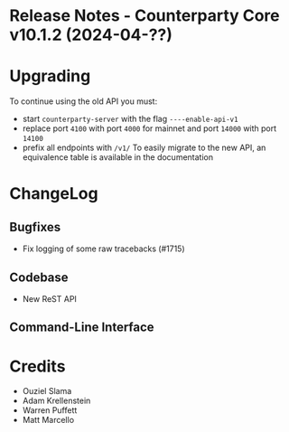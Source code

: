 # Release Notes - Counterparty Core v10.1.2 (2024-04-??)



# Upgrading

To continue using the old API you must:
- start `counterparty-server` with the flag `----enable-api-v1`
- replace port `4100` with port `4000` for mainnet and port `14000` with port `14100`
- prefix all endpoints with `/v1/`
To easily migrate to the new API, an equivalence table is available in the documentation

# ChangeLog

## Bugfixes
* Fix logging of some raw tracebacks (#1715) 

## Codebase
* New ReST API

## Command-Line Interface

# Credits
* Ouziel Slama
* Adam Krellenstein
* Warren Puffett
* Matt Marcello
